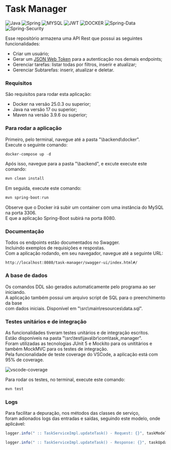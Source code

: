 # Task Manager

  ![Java](https://img.shields.io/badge/java-%23ED8B00.svg?style=for-the-badge&logo=openjdk&logoColor=white)
  ![Spring](https://img.shields.io/badge/spring-%236DB33F.svg?style=for-the-badge&logo=spring&logoColor=white)
  ![MYSQL](https://img.shields.io/badge/MySQL-005C84?style=for-the-badge&logo=mysql&logoColor=white)
  ![JWT](https://img.shields.io/badge/JWT-000000?style=for-the-badge&logo=JSON%20web%20tokens&logoColor=white)
  ![DOCKER](https://img.shields.io/badge/Docker-2CA5E0?style=for-the-badge&logo=docker&logoColor=white)
  ![Spring-Data](https://img.shields.io/badge/spring-data-%236DB33F.svg?style=for-the-badge&logo=Spring-Data&logoColor=white)
  ![Spring-Security](https://img.shields.io/badge/spring-security-%236DB33F.svg?style=for-the-badge&logo=Spring-Security&logoColor=white)
  
Esse repositório armazena uma API Rest que possui as seguintes funcionalidades:
- Criar um usuário;
- Gerar um [JSON Web Token](https://www.alura.com.br/artigos/o-que-e-json-web-tokens?srsltid=AfmBOor7Yqh6ftlYmZ8NboAhH2ono0Oo751NkyueWHXBlX-CmThMpzmx) para a autenticação nos demais endpoints;
- Gerenciar tarefas: listar todas por filtros, inserir e atualizar;
- Gerenciar Subtarefas: inserir, atualizar e deletar.

### Requisitos
São requisitos para rodar esta aplicação:
- Docker na versão 25.0.3 ou superior;
- Java na versão 17 ou superior;
- Maven na versão 3.9.6 ou superior;

### Para rodar a aplicação
Primeiro, pelo terminal, navegue até a pasta "\backend\docker".  
Execute o seguinte comando:
``` PowerShell
docker-compose up -d
```
Após isso, navegue para a pasta "\backend", e excute execute este comando:
``` PowerShell
mvn clean install
```
Em seguida, execute este comando:
``` PowerShell
mvn spring-boot:run
```
Observe que o Docker irá subir um container com uma instância do MySQL na porta 3306.  
E que a aplicação Spring-Boot subirá na porta 8080.  
### Documentação
Todos os endpoints estão documentados no Swagger.   
Incluindo exemplos de requisições e respostas.   
Com a aplicação rodando, em seu navegador, navegue até a seguinte URL:
```
http://localhost:8080/task-manager/swagger-ui/index.html#/
```
### A base de dados
Os comandos DDL são gerados automaticamente pelo programa ao ser iniciando.  
A aplicação também possui um arquivo script de SQL para o preenchimento da base  
com dados iniciais. Disponível em "\src\main\resources\data.sql".
### Testes unitários e de integração
As funcionalidades tiveram testes unitários e de integração escritos.  
Estão disponíveis na pasta "\src\test\java\br\com\task_manager".  
Foram utilizadas as tecnologias JUnit 5 e Mockito para os unititários e   
também MockMVC para os testes de integração.  
Pela funcionalidade de teste coverage do VSCode, a aplicação está com   
95% de coverage. 


![vscode-coverage](/images/vscode-coverage.png)

Para rodar os testes, no terminal, execute este comando:
``` PowerShell
mvn test
```

### Logs
Para facilitar a depuração, nos métodos das classes de serviço,  
foram adionados logs das entradas e saídas, seguindo este modelo, onde aplicável:
``` Java
logger.info(" :: TaskServiceImpl.updateTask() - Request: {}", taskModel);
```
``` Java
logger.info(" :: TaskServiceImpl.updateTask() - Response: {}", taskUpdated);
```